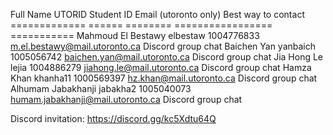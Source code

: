 Full Name                    UTORID       Student ID     Email (utoronto only)                Best way to contact
=============                ======       ========       =================                    ===========
Mahmoud El Bestawy           elbestaw     1004776833     m.el.bestawy@mail.utoronto.ca        Discord group chat
Baichen Yan                  yanbaich     1005056742     baichen.yan@mail.utoronto.ca         Discord group chat
Jia Hong Le                  lejia        1004886279     jiahong.le@mail.utoronto.ca          Discord group chat 
Hamza Khan                   khanha11     1000569397     hz.khan@mail.utoronto.ca             Discord group chat
Alhumam Jabakhanji           jabakha2     1005040073     humam.jabakhanji@mail.utoronto.ca    Discord group chat


Discord invitation: https://discord.gg/kc5Xdtu64Q
